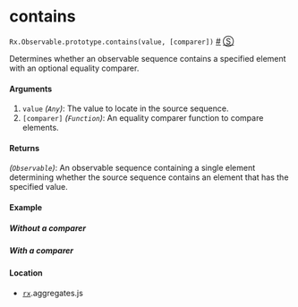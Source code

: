 # contains

`Rx.Observable.prototype.contains(value, [comparer])`
<a href="#rxobservableprototypecontainsvalue-comparer">#</a> [&#x24C8;](https://github.com/Reactive-Extensions/RxJS/blob/master/rx.aggregates.js#L198-L203 "View in source") 

Determines whether an observable sequence contains a specified element with an optional equality comparer.

#### Arguments
1. `value` *(`Any`)*: The value to locate in the source sequence.
2. `[comparer]` *(`Function`)*: An equality comparer function to compare elements.

#### Returns
*(`Observable`)*: An observable sequence containing a single element determining whether the source sequence contains an element that has the specified value.

#### Example

##### Without a comparer

[](http://jsbin.com/dagub/1/embed?js,console)

##### With a comparer

[](http://jsbin.com/cijina/1/embed?js,console)

#### Location

- [`rx`](https://www.npmjs.org/package/rx).aggregates.js